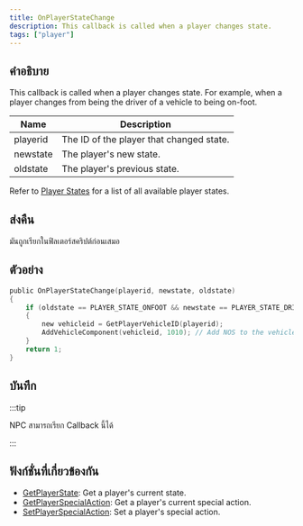 ```yaml
---
title: OnPlayerStateChange
description: This callback is called when a player changes state.
tags: ["player"]
---
```


## คำอธิบาย

This callback is called when a player changes state. For example, when a player changes from being the driver of a vehicle to being on-foot.

| Name     | Description                              |
| -------- | ---------------------------------------- |
| playerid | The ID of the player that changed state. |
| newstate | The player's new state.                  |
| oldstate | The player's previous state.             |

Refer to [Player States](../../scripting/resources/playerstates.md) for a list of all available player states.

## ส่งคืน

มันถูกเรียกในฟิลเตอร์สคริปต์ก่อนเสมอ

## ตัวอย่าง

```c
public OnPlayerStateChange(playerid, newstate, oldstate)
{
    if (oldstate == PLAYER_STATE_ONFOOT && newstate == PLAYER_STATE_DRIVER) // Player entered a vehicle as a driver
    {
        new vehicleid = GetPlayerVehicleID(playerid);
        AddVehicleComponent(vehicleid, 1010); // Add NOS to the vehicle
    }
    return 1;
}
```

## บันทึก

:::tip

NPC สามารถเรียก Callback นี้ได้

:::

## ฟังก์ชั่นที่เกี่ยวข้องกัน

- [GetPlayerState](../../scripting/functions/GetPlayerState.md): Get a player's current state.
- [GetPlayerSpecialAction](../../scripting/functions/GetPlayerSpecialAction.md): Get a player's current special action.
- [SetPlayerSpecialAction](../../scripting/functions/SetPlayerSpecialAction.md): Set a player's special action.
